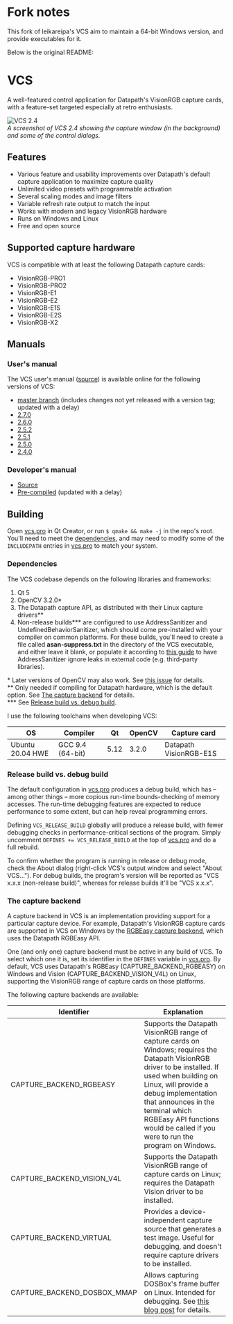 # Fork notes

This fork of leikareipa's VCS aim to maintain a 64-bit Windows version, and provide executables for it.

Below is the original README:

# VCS

A well-featured control application for Datapath's VisionRGB capture cards, with a feature-set targeted especially at retro enthusiasts.

![VCS 2.4](./images/vcs-2.4-with-dialogs.png)\
*A screenshot of VCS 2.4 showing the capture window (in the background) and some of the control dialogs.*

## Features

- Various feature and usability improvements over Datapath's default capture application to maximize capture quality
- Unlimited video presets with programmable activation
- Several scaling modes and image filters
- Variable refresh rate output to match the input
- Works with modern and legacy VisionRGB hardware
- Runs on Windows and Linux
- Free and open source

## Supported capture hardware

VCS is compatible with at least the following Datapath capture cards:

- VisionRGB-PRO1
- VisionRGB-PRO2
- VisionRGB-E1
- VisionRGB-E2
- VisionRGB-E1S
- VisionRGB-E2S
- VisionRGB-X2

## Manuals

### User's manual

The VCS user's manual ([source](./docs/user-manual/)) is available online for the following versions of VCS:

- [master branch](https://www.tarpeeksihyvaesoft.com/vcs/docs/user-manual/) (includes changes not yet released with a version tag; updated with a delay)
- [2.7.0](https://www.tarpeeksihyvaesoft.com/vcs/docs/user-manual/2.7.0/)
- [2.6.0](https://www.tarpeeksihyvaesoft.com/vcs/docs/user-manual/2.6.0/)
- [2.5.2](https://www.tarpeeksihyvaesoft.com/vcs/docs/user-manual/2.5.2/)
- [2.5.1](https://www.tarpeeksihyvaesoft.com/vcs/docs/user-manual/2.5.1/)
- [2.5.0](https://www.tarpeeksihyvaesoft.com/vcs/docs/user-manual/2.5.0/)
- [2.4.0](https://www.tarpeeksihyvaesoft.com/vcs/docs/user-manual/2.4.0/)

### Developer's manual

- [Source](./docs/developer-manual/)
- [Pre-compiled](https://www.tarpeeksihyvaesoft.com/vcs/docs/developer-manual/) (updated with a delay)

## Building

Open [vcs.pro](vcs.pro) in Qt Creator, or run `$ qmake && make -j` in the repo's root. You'll need to meet the [dependencies](#dependencies), and may need to modify some of the `INCLUDEPATH` entries in [vcs.pro](vcs.pro) to match your system.

### Dependencies

The VCS codebase depends on the following libraries and frameworks:

1. Qt 5
2. OpenCV 3.2.0*
3. The Datapath capture API, as distributed with their Linux capture drivers**
4. Non-release builds*** are configured to use AddressSanitizer and UndefinedBehaviorSanitizer, which should come pre-installed with your compiler on common platforms. For these builds, you'll need to create a file called **asan-suppress.txt** in the directory of the VCS executable, and either leave it blank, or populate it according to [this guide](https://github.com/google/sanitizers/wiki/AddressSanitizerLeakSanitizer#suppressions) to have AddressSanitizer ignore leaks in external code (e.g. third-party libraries).

\* Later versions of OpenCV may also work. See [this issue](https://github.com/leikareipa/vcs/issues/30) for details.\
\** Only needed if compiling for Datapath hardware, which is the default option. See [The capture backend](#the-capture-backend) for details.\
\*** See [Release build vs. debug build](#release-build-vs-debug-build).

I use the following toolchains when developing VCS:

| OS                 | Compiler           | Qt   | OpenCV | Capture card           |
| ------------------ | ------------------ | ---- | ------ | ---------------------- |
| Ubuntu 20.04 HWE   | GCC 9.4 (64-bit)   | 5.12 | 3.2.0  | Datapath VisionRGB-E1S |

### Release build vs. debug build

The default configuration in [vcs.pro](vcs.pro) produces a debug build, which has &ndash; among other things &ndash; more copious run-time bounds-checking of memory accesses. The run-time debugging features are expected to reduce performance to some extent, but can help reveal programming errors.

Defining `VCS_RELEASE_BUILD` globally will produce a release build, with fewer debugging checks in performance-critical sections of the program. Simply uncomment `DEFINES += VCS_RELEASE_BUILD` at the top of [vcs.pro](vcs.pro) and do a full rebuild.

To confirm whether the program is running in release or debug mode, check the About dialog (right-click VCS's output window and select "About VCS&hellip;"). For debug builds, the program's version will be reported as "VCS x.x.x (non-release build)", whereas for release builds it'll be "VCS x.x.x".

### The capture backend

A capture backend in VCS is an implementation providing support for a particular capture device. For example, Datapath's VisionRGB capture cards are supported in VCS on Windows by the [RGBEasy capture backend](./src/capture/rgbeasy/), which uses the Datapath RGBEasy API.

One (and only one) capture backend must be active in any build of VCS. To select which one it is, set its identifier in the `DEFINES` variable in [vcs.pro](vcs.pro). By default, VCS uses Datapath's RGBEasy (CAPTURE_BACKEND_RGBEASY) on Windows and Vision (CAPTURE_BACKEND_VISION_V4L) on Linux, supporting the VisionRGB range of capture cards on those platforms.

The following capture backends are available:

| Identifier                  | Explanation |
| --------------------------- | ----------- |
| CAPTURE_BACKEND_RGBEASY     | Supports the Datapath VisionRGB range of capture cards on Windows; requires the Datapath VisionRGB driver to be installed. If used when building on Linux, will provide a debug implementation that announces in the terminal which RGBEasy API functions would be called if you were to run the program on Windows. |
| CAPTURE_BACKEND_VISION_V4L  | Supports the Datapath VisionRGB range of capture cards on Linux; requires the Datapath Vision driver to be installed. |
| CAPTURE_BACKEND_VIRTUAL     | Provides a device-independent capture source that generates a test image. Useful for debugging, and doesn't require capture drivers to be installed. |
| CAPTURE_BACKEND_DOSBOX_MMAP | Allows capturing DOSBox's frame buffer on Linux. Intended for debugging. See [this blog post](https://www.tarpeeksihyvaesoft.com/blog/capturing-dosboxs-frame-buffer-via-shared-memory/) for details.|
